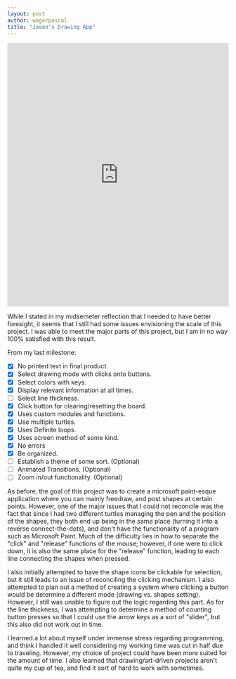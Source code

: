 ```yaml
---
layout: post
author: wagerpascal
title: "Jason's Drawing App"
---
```


<iframe src="https://trinket.io/embed/python/312c77f0f7" width="100%" height="600" frameborder="0" marginwidth="0" marginheight="0" allowfullscreen></iframe>

While I stated in my midsemeter reflection that I needed to have better foresight, it seems that I still had some issues envisioning the scale of this project. I was able to meet the major parts of this project, but I am in no way 100% satisfied with this result.

From my last milestone:

- [X] No printed text in final product.
- [X] Select drawing mode with clicks onto buttons.
- [X] Select colors with keys. 
- [X] Display relevant information at all times.
- [ ] Select line thickness.
- [X] Click button for clearing/resetting the board.
- [X] Uses custom modules and functions.
- [X] Use multiple turtles.
- [X] Uses Definite loops.
- [X] Uses screen method of some kind.
- [X] No errors
- [X] Be organized. 
- [ ] Establish a theme of some sort. (Optional)
- [ ] Animated Transitions. (Optional)
- [ ] Zoom in/out functionality. (Optional)

As before, the goal of this project was to create a microsoft paint-esque application where you can mainly freedraw, and post shapes at certain points. However, one of the major issues that I could not reconcile was the fact that since I had two different turtles managing the pen and the position of the shapes,
they both end up being in the same place (turning it into a reverse connect-the-dots), and don't have the functionality of a program such as Microsoft Paint. Much of the difficulty lies in how to separate the "click" and "release" functions of the mouse; however, if one were to click down, it is also the same place for the "release" function, leading to each line connecting the shapes when pressed.

I also initially attempted to have the shape icons be clickable for selection, but it still leads to an issue of reconciling the clicking mechanism. I also attempted to plan out a method of creating a system where clicking a button would be determine a different mode (drawing vs. shapes setting). However, I still was unable to figure out the logic regarding this part.
As for the line thickness, I was attempting to determine a method of counting button presses so that I could use the arrow keys as a sort of "slider", but this also did not work out in time.

I learned a lot about myself under immense stress regarding programming, and think I handled it well considering my working time was cut in half due to traveling. However, my choice of project could have been more suited for the amount of time.
I also learned that drawing/art-driven projects aren't quite my cup of tea, and find it sort of hard to work with sometimes.

